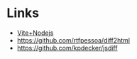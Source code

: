 # Links

- [Vite+Nodejs](https://dev.to/rxliuli/developing-and-building-nodejs-applications-with-vite-311n)
- https://github.com/rtfpessoa/diff2html
- https://github.com/kpdecker/jsdiff
